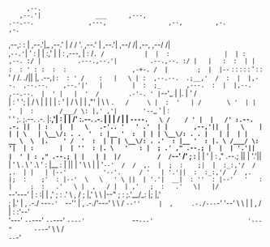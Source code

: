          ,--.                                                                                                                                                                            
       ,--.'|               ___      ,---,                                      .--.--.               ,---,                 ,--,         ,-.                                        ,-.  
   ,--,:  : |             ,--.'|_  ,--.' |                                     /  /    '.           ,--.' |               ,--.'|     ,--/ /|                 ,--,               ,--/ /|  
,`--.'`|  ' :             |  | :,' |  |  :                      ,---,         |  :  /`. /           |  |  :               |  | :   ,--. :/ |          .---.,--.'|         .--.,--. :/ |  
|   :  :  | |             :  : ' : :  :  :                  ,-+-. /  |        ;  |  |--`            :  :  :               :  : '   :  : ' /          /. ./||  |,        .--,`|:  : ' /   
:   |   \ | :  ,--.--.  .;__,'  /  :  |  |,--.  ,--.--.    ,--.'|'   |        |  :  ;_       ,---.  :  |  |,--.  ,--.--.  |  ' |   |  '  /        .-'-. ' |`--'_        |  |. |  '  /    
|   : '  '; | /       \ |  |   |   |  :  '   | /       \  |   |  ,"' |         \  \    `.   /     \ |  :  '   | /       \ '  | |   '  |  :       /___/ \: |,' ,'|       '--`_ '  |  :    
'   ' ;.    ;.--.  .-. |:__,'| :   |  |   /' :.--.  .-. | |   | /  | |          `----.   \ /    / ' |  |   /' :.--.  .-. ||  | :   |  |   \   .-'.. '   ' .'  | |       ,--,'||  |   \   
|   | | \   | \__\/: . .  '  : |__ '  :  | | | \__\/: . . |   | |  | |          __ \  \  |.    ' /  '  :  | | | \__\/: . .'  : |__ '  : |. \ /___/ \:     '|  | :       |  | ''  : |. \  
'   : |  ; .' ," .--.; |  |  | '.'||  |  ' | : ," .--.; | |   | |  |/          /  /`--'  /'   ; :__ |  |  ' | : ," .--.; ||  | '.'||  | ' \ \.   \  ' .\   '  : |__     :  | ||  | ' \ \ 
|   | '`--'  /  /  ,.  |  ;  :    ;|  |  :_:,'/  /  ,.  | |   | |--'          '--'.     / '   | '.'||  :  :_:,'/  /  ,.  |;  :    ;'  : |--'  \   \   ' \ ||  | '.'|  __|  : ''  : |--'  
'   : |     ;  :   .'   \ |  ,   / |  | ,'   ;  :   .'   \|   |/                `--'---'  |   :    :|  | ,'   ;  :   .'   \  ,   / ;  |,'      \   \  |--" ;  :    ;.'__/\_: |;  |,'     
;   |.'     |  ,     .-./  ---`-'  `--''     |  ,     .-./'---'                            \   \  / `--''     |  ,     .-./---`-'  '--'         \   \ |    |  ,   / |   :    :'--'       
'---'        `--`---'                         `--`---'                                      `----'             `--`---'                          '---"      ---`-'   \   \  /            
                                                                                                                                                                      `--`-'  
